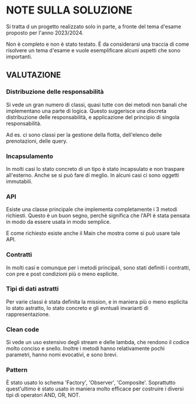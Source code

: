 # NOTE SULLA SOLUZIONE

Si tratta d un progetto realizzato solo in parte, a fronte del tema
d'esame proposto per l'anno 2023/2024.

Non è completo e non è stato testato. È da considerarsi una
traccia di come risolvere un tema d'esame e vuole esemplificare alcuni
aspetti che sono importanti.

## VALUTAZIONE 

### Distribuzione delle responsabilità

Si vede un gran numero di classi, quasi tutte con dei metodi non banali
che implementano una parte di logica.
Questo suggerisce una discreta distribuzione delle responsabilità, e applicazione
del principio di singola responsabilità.

Ad es. ci sono classi per la gestione della flotta, dell'elenco delle 
prenotazioni, delle query.

### Incapsulamento

In molti casi lo stato concreto di un tipo è stato incapsulato e non
traspare all'esterno. Anche se si può fare di meglio.
In alcuni casi ci sono oggetti immutabili.

### API

Esiste una classe principale che implementa completamente i 3 metodi 
richiesti. Questo è un buon segno, perchè significa che l'API è stata
pensata in modo da essere usata in modo semplice.

E come richiesto esiste anche il Main che mostra come si può usare
tale API.

### Contratti

In molti casi e comunque per i metodi principali, sono stati definiti
i contratti, con pre e post condizioni più o meno esplicite.


### Tipi di dati astratti

Per varie classi è stata definita la mission, e in maniera più o meno esplicita
lo stato astratto, lo stato concreto e gli evntuali invarianti di rappresentazione. 

### Clean code

Si vede un uso estensivo degli stream e delle lambda, che rendono il codice
molto conciso e snello. 
Inoltre i metodi hanno relativamente pochi parametri, hanno nomi evocativi,
e sono brevi.

### Pattern

È stato usato lo schema 'Factory', 'Observer', 'Composite'. Soprattutto
quest'ultimo è stato usato in maniera molto efficace per costruire i diversi tipi 
di operatori AND, OR, NOT.
